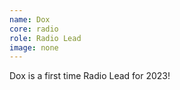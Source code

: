 ```yaml
---
name: Dox
core: radio
role: Radio Lead
image: none
---
```


Dox is a first time Radio Lead for 2023!